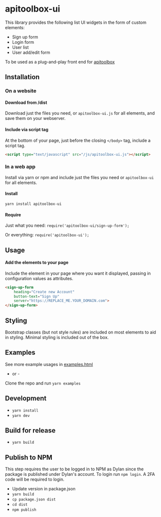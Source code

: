 # apitoolbox-ui

This library provides the following list UI widgets in the form of custom elements:
* Sign up form
* Login form
* User list
* User add/edit form

To be used as a plug-and-play front end for [apitoolbox](https://github.com/zuarbase/apitoolbox)

## Installation
### On a website
#### Download from /dist
Download just the files you need, or `apitoolbox-ui.js` for all elements, and save them on your webserver.
#### Include via script tag
At the bottom of your page, just before the closing `</body>` tag, include a script tag.
```html
<script type="text/javascript" src="/js/apitoolbox-ui.js"></script>
```
### In a web app
Install via yarn or npm and include just the files you need or `apitoolbox-ui` for all elements.
#### Install
`yarn install apitoolbox-ui`
#### Require
Just what you need:
`require('apitoolbox-ui/sign-up-form');`

Or everything:
`require('apitoolbox-ui');`

## Usage
#### Add the elements to your page
Include the element in your page where you want it displayed, passing in configuration values as attributes.
```html
<sign-up-form
    heading="Create new Account"
    button-text="Sign Up"
    server="https://REPLACE_ME.YOUR_DOMAIN.com">
</sign-up-form>
```

## Styling
Bootstrap classes (but not style rules) are included on most elements to aid in styling. Minimal styling is included out of the box.

## Examples
See more example usages in [examples.html](/examples.html)

- or -

Clone the repo and run `yarn examples`

## Development
* `yarn install`
* `yarn dev`

## Build for release
* `yarn build`

## Publish to NPM
This step requires the user to be logged in to NPM as Dylan since the package is published under Dylan's account. To login run `npm login`. A 2FA code will be required to login.

* Update version in package.json
* `yarn build`
* `cp package.json dist`
* `cd dist`
* `npm publish`
